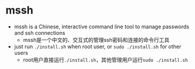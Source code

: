 # mssh

- mssh is a Chinese, interactive command line tool to manage passwords and ssh connections
	- mssh是一个中文的、交互式的管理ssh密码和连接的命令行工具
- just run `./install.sh` when root user, or `sudo ./install.sh` for other users
	- root用户直接运行`./install.sh`，其他管理用户运行`sudo ./install.sh`
